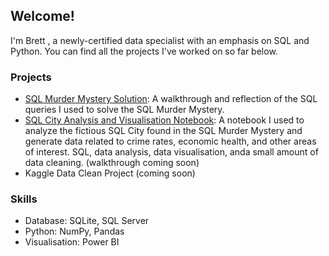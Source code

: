 ##  Welcome!

I'm Brett , a newly-certified data specialist with an emphasis on SQL and Python. You can find all the projects I've worked on so far below. 

### Projects
- [SQL Murder Mystery Solution](https://github.com/BrettRamsay/Data/blob/main/SQLmurder.md): A walkthrough and reflection of the SQL queries I used to solve the SQL Murder Mystery.
- [SQL City Analysis and Visualisation Notebook](https://github.com/BrettRamsay/Data/blob/main/SQLCityInvestigation.ipynb): A notebook I used to analyze the fictious SQL City found in the SQL Murder Mystery and generate data related to crime rates, economic health, and other areas of interest. SQL, data analysis, data visualisation, anda small amount of data cleaning. (walkthrough coming soon)
- Kaggle Data Clean Project (coming soon)


### Skills

- Database: SQLite, SQL Server
- Python: NumPy, Pandas
- Visualisation: Power BI
